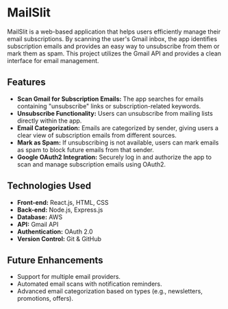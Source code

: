 # MailSlit
MailSlit is a web-based application that helps users efficiently manage their email subscriptions. By scanning the user's Gmail inbox, the app identifies subscription emails and provides an easy way to unsubscribe from them or mark them as spam. This project utilizes the Gmail API and provides a clean interface for email management.

## Features
- **Scan Gmail for Subscription Emails:** The app searches for emails containing "unsubscribe" links or subscription-related keywords.
- **Unsubscribe Functionality:** Users can unsubscribe from mailing lists directly within the app.
- **Email Categorization:** Emails are categorized by sender, giving users a clear view of subscription emails from different sources.
- **Mark as Spam:** If unsubscribing is not available, users can mark emails as spam to block future emails from that sender.
- **Google OAuth2 Integration:** Securely log in and authorize the app to scan and manage subscription emails using OAuth2.

## Technologies Used
- **Front-end:** React.js, HTML, CSS
- **Back-end:** Node.js, Express.js
- **Database:** AWS
- **API:** Gmail API
- **Authentication:** OAuth 2.0
- **Version Control:** Git & GitHub

## Future Enhancements
- Support for multiple email providers.
- Automated email scans with notification reminders.
- Advanced email categorization based on types (e.g., newsletters, promotions, offers).
